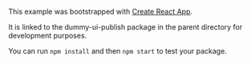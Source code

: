 This example was bootstrapped with [Create React App](https://github.com/facebook/create-react-app).

It is linked to the dummy-ui-publish package in the parent directory for development purposes.

You can run `npm install` and then `npm start` to test your package.
